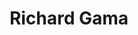 ---
title:  "Richard Gama"
metadate: "hide"
categories: [ Premium, UI, Graphics ]
image: "/assets/images/story5.jpg"
visit: "https://crmrkt.com/jVMvBb"
---